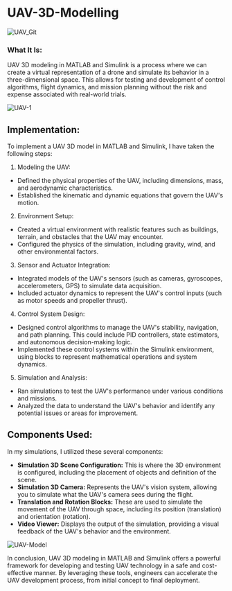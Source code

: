 # UAV-3D-Modelling

![UAV_Git](https://github.com/Prajyot9501/UAV-3D-Modelling/assets/60104217/e92c6085-b930-43dc-b359-30adc84fd603)

### What It Is:
UAV 3D modeling in MATLAB and Simulink is a process where we can create a virtual representation of a drone and simulate its behavior in a three-dimensional space. This allows for testing and development of control algorithms, flight dynamics, and mission planning without the risk and expense associated with real-world trials.

![UAV-1](https://github.com/Prajyot9501/UAV-3D-Modelling/assets/60104217/a9c93c32-7565-40b9-a2a1-db63542fa1e8)

## Implementation:
To implement a UAV 3D model in MATLAB and Simulink, I have taken the following steps:


1. Modeling the UAV:
- Defined the physical properties of the UAV, including dimensions, mass, and aerodynamic characteristics.
- Established the kinematic and dynamic equations that govern the UAV's motion.
2. Environment Setup:
- Created a virtual environment with realistic features such as buildings, terrain, and obstacles that the UAV may encounter.
- Configured the physics of the simulation, including gravity, wind, and other environmental factors.
3. Sensor and Actuator Integration:
- Integrated models of the UAV's sensors (such as cameras, gyroscopes, accelerometers, GPS) to simulate data acquisition.
- Included actuator dynamics to represent the UAV's control inputs (such as motor speeds and propeller thrust).
4. Control System Design:
- Designed control algorithms to manage the UAV's stability, navigation, and path planning. This could include PID controllers, state estimators, and autonomous decision-making logic.
- Implemented these control systems within the Simulink environment, using blocks to represent mathematical operations and system dynamics.
5. Simulation and Analysis:
- Ran simulations to test the UAV's performance under various conditions and missions.
- Analyzed the data to understand the UAV's behavior and identify any potential issues or areas for improvement.

## Components Used:
In my simulations, I utilized these several components:

- **Simulation 3D Scene Configuration:** This is where the 3D environment is configured, including the placement of objects and definition of the scene.
- **Simulation 3D Camera:** Represents the UAV's vision system, allowing you to simulate what the UAV's camera sees during the flight.
- **Translation and Rotation Blocks:** These are used to simulate the movement of the UAV through space, including its position (translation) and orientation (rotation).
- **Video Viewer:** Displays the output of the simulation, providing a visual feedback of the UAV's behavior and the environment.


![UAV-Model](https://github.com/Prajyot9501/UAV-3D-Modelling/assets/60104217/ac2f2d85-885f-4de4-abc6-657da4e59bb8)

In conclusion, UAV 3D modeling in MATLAB and Simulink offers a powerful framework for developing and testing UAV technology in a safe and cost-effective manner. By leveraging these tools, engineers can accelerate the UAV development process, from initial concept to final deployment.
